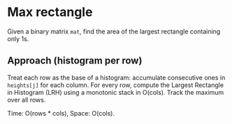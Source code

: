# Max rectangle

Given a binary matrix `mat`, find the area of the largest rectangle containing only 1s.

## Approach (histogram per row)
Treat each row as the base of a histogram: accumulate consecutive ones in `heights[j]` for each column. For every row, compute the Largest Rectangle in Histogram (LRH) using a monotonic stack in O(cols). Track the maximum over all rows.

Time: O(rows * cols), Space: O(cols).
